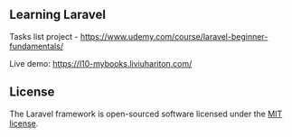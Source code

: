 ## Learning Laravel

Tasks list project - https://www.udemy.com/course/laravel-beginner-fundamentals/

Live demo: https://l10-mybooks.liviuhariton.com/

## License

The Laravel framework is open-sourced software licensed under the [MIT license](https://opensource.org/licenses/MIT).
